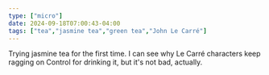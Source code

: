 ```yaml
---
type: ["micro"]
date: 2024-09-18T07:00:43-04:00
tags: ["tea","jasmine tea","green tea","John Le Carré"]
---
```

Trying jasmine tea for the first time. I can see why Le Carré characters keep ragging on Control for drinking it, but it's not bad, actually.
